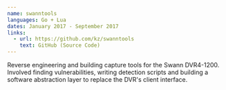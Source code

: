 ```yaml
---
name: swanntools
languages: Go + Lua
dates: January 2017 - September 2017
links:
  - url: https://github.com/kz/swanntools
    text: GitHub (Source Code)
---
```


Reverse engineering and building capture tools for the Swann DVR4-1200. Involved finding vulnerabilities, writing detection scripts and building a software abstraction layer to replace the DVR's client interface.
